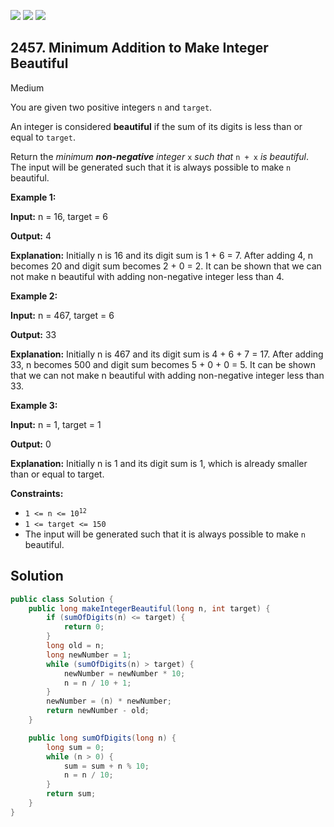 [![](https://img.shields.io/github/stars/javadev/LeetCode-in-Java?label=Stars&style=flat-square)](https://github.com/javadev/LeetCode-in-Java)
[![](https://img.shields.io/github/forks/javadev/LeetCode-in-Java?label=Fork%20me%20on%20GitHub%20&style=flat-square)](https://github.com/javadev/LeetCode-in-Java/fork)
[![](https://img.shields.io/badge/-LeetCode%20in%20Kotlin-blue?style=flat-square)](https://github.com/javadev/LeetCode-in-Kotlin)

## 2457\. Minimum Addition to Make Integer Beautiful

Medium

You are given two positive integers `n` and `target`.

An integer is considered **beautiful** if the sum of its digits is less than or equal to `target`.

Return the _minimum **non-negative** integer_ `x` _such that_ `n + x` _is beautiful_. The input will be generated such that it is always possible to make `n` beautiful.

**Example 1:**

**Input:** n = 16, target = 6

**Output:** 4

**Explanation:** Initially n is 16 and its digit sum is 1 + 6 = 7. After adding 4, n becomes 20 and digit sum becomes 2 + 0 = 2. It can be shown that we can not make n beautiful with adding non-negative integer less than 4.

**Example 2:**

**Input:** n = 467, target = 6

**Output:** 33

**Explanation:** Initially n is 467 and its digit sum is 4 + 6 + 7 = 17. After adding 33, n becomes 500 and digit sum becomes 5 + 0 + 0 = 5. It can be shown that we can not make n beautiful with adding non-negative integer less than 33.

**Example 3:**

**Input:** n = 1, target = 1

**Output:** 0

**Explanation:** Initially n is 1 and its digit sum is 1, which is already smaller than or equal to target.

**Constraints:**

*   <code>1 <= n <= 10<sup>12</sup></code>
*   `1 <= target <= 150`
*   The input will be generated such that it is always possible to make `n` beautiful.

## Solution

```java
public class Solution {
    public long makeIntegerBeautiful(long n, int target) {
        if (sumOfDigits(n) <= target) {
            return 0;
        }
        long old = n;
        long newNumber = 1;
        while (sumOfDigits(n) > target) {
            newNumber = newNumber * 10;
            n = n / 10 + 1;
        }
        newNumber = (n) * newNumber;
        return newNumber - old;
    }

    public long sumOfDigits(long n) {
        long sum = 0;
        while (n > 0) {
            sum = sum + n % 10;
            n = n / 10;
        }
        return sum;
    }
}
```